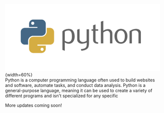 


![python.png](images/python.png){width=60%} 
<br/>
Python is a computer programming language often used to build websites and software, automate tasks, and conduct data analysis. Python is a general-purpose language, meaning it can be used to create a variety of different programs and isn't specialized for any specific


More updates coming soon!<br/>